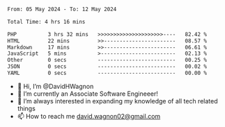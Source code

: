 <!--START_SECTION:waka-->

```txt
From: 05 May 2024 - To: 12 May 2024

Total Time: 4 hrs 16 mins

PHP          3 hrs 32 mins   >>>>>>>>>>>>>>>>>>>>>----   82.42 %
HTML         22 mins         >>-----------------------   08.57 %
Markdown     17 mins         >>-----------------------   06.61 %
JavaScript   5 mins          >------------------------   02.13 %
Other        0 secs          -------------------------   00.25 %
JSON         0 secs          -------------------------   00.02 %
YAML         0 secs          -------------------------   00.00 %
```

<!--END_SECTION:waka-->

- 👋 Hi, I’m @DavidHWagnon
- 👀 I’m currently an Associate Software Engineeer!
- 🌱 I’m always interested in expanding my knowledge of all tech related things
- 📫 How to reach me david.wagnon02@gmail.com

<!---
DavidHWagnon/DavidHWagnon is a ✨ special ✨ repository because its `README.md` (this file) appears on your GitHub profile.
You can click the Preview link to take a look at your changes.
--->
